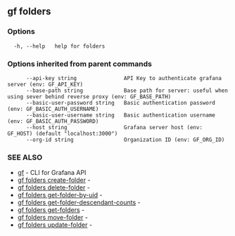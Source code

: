 ## gf folders



### Options

```
  -h, --help   help for folders
```

### Options inherited from parent commands

```
      --api-key string               API Key to authenticate grafana server (env: GF_API_KEY)
      --base-path string             Base path for server: useful when using sever behind reverse proxy (env: GF_BASE_PATH)
      --basic-user-password string   Basic authentication password (env: GF_BASIC_AUTH_USERNAME)
      --basic-user-username string   Basic authentication username (env: GF_BASIC_AUTH_PASSWORD)
      --host string                  Grafana server host (env: GF_HOST) (default "localhost:3000")
      --org-id string                Organization ID (env: GF_ORG_ID)
```

### SEE ALSO

* [gf](gf.md)	 - CLI for Grafana API
* [gf folders create-folder](gf_folders_create-folder.md)	 - 
* [gf folders delete-folder](gf_folders_delete-folder.md)	 - 
* [gf folders get-folder-by-uid](gf_folders_get-folder-by-uid.md)	 - 
* [gf folders get-folder-descendant-counts](gf_folders_get-folder-descendant-counts.md)	 - 
* [gf folders get-folders](gf_folders_get-folders.md)	 - 
* [gf folders move-folder](gf_folders_move-folder.md)	 - 
* [gf folders update-folder](gf_folders_update-folder.md)	 - 


